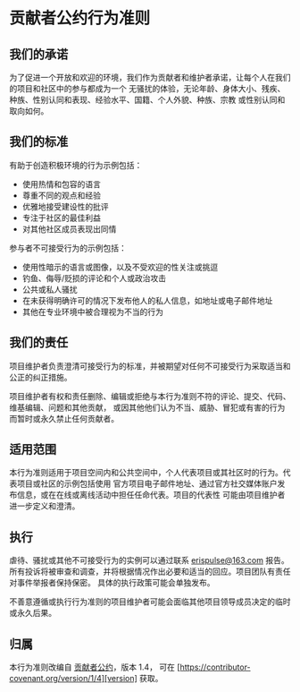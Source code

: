# 贡献者公约行为准则

## 我们的承诺

为了促进一个开放和欢迎的环境，我们作为贡献者和维护者承诺，让每个人在我们的项目和社区中的参与都成为一个
无骚扰的体验，无论年龄、身体大小、残疾、种族、性别认同和表现、经验水平、国籍、个人外貌、种族、宗教
或性别认同和取向如何。

## 我们的标准

有助于创造积极环境的行为示例包括：

* 使用热情和包容的语言
* 尊重不同的观点和经验
* 优雅地接受建设性的批评
* 专注于社区的最佳利益
* 对其他社区成员表现出同情

参与者不可接受行为的示例包括：

* 使用性暗示的语言或图像，以及不受欢迎的性关注或挑逗
* 钓鱼、侮辱/贬损的评论和个人或政治攻击
* 公共或私人骚扰
* 在未获得明确许可的情况下发布他人的私人信息，如地址或电子邮件地址
* 其他在专业环境中被合理视为不当的行为

## 我们的责任

项目维护者负责澄清可接受行为的标准，并被期望对任何不可接受行为采取适当和公正的纠正措施。

项目维护者有权和责任删除、编辑或拒绝与本行为准则不符的评论、提交、代码、维基编辑、问题和其他贡献，
或因其他他们认为不当、威胁、冒犯或有害的行为而暂时或永久禁止任何贡献者。

## 适用范围

本行为准则适用于项目空间内和公共空间中，个人代表项目或其社区时的行为。代表项目或社区的示例包括使用
官方项目电子邮件地址、通过官方社交媒体账户发布信息，或在在线或离线活动中担任任命代表。项目的代表性
可能由项目维护者进一步定义和澄清。

## 执行

虐待、骚扰或其他不可接受行为的实例可以通过联系 erispulse@163.com 报告。
所有投诉将被审查和调查，并将根据情况作出必要和适当的回应。项目团队有责任对事件举报者保持保密。
具体的执行政策可能会单独发布。

不善意遵循或执行行为准则的项目维护者可能会面临其他项目领导成员决定的临时或永久后果。

## 归属

本行为准则改编自 [贡献者公约][homepage]，版本 1.4， 可在
[https://contributor-covenant.org/version/1/4][version] 获取。

[homepage]: https://contributor-covenant.org
[version]: https://www.contributor-covenant.org/version/1/4